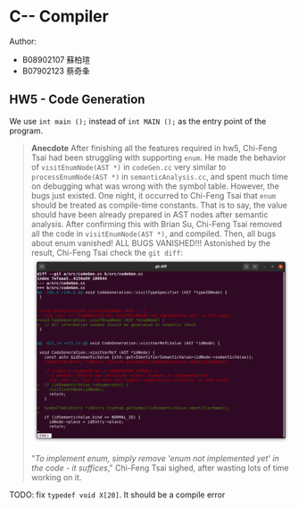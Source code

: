 # C-- Compiler
Author:
* B08902107 蘇柏瑄
* B07902123 蔡奇夆

## HW5 - Code Generation

We use `int main ();` instead of `int MAIN ();` as the entry point of the program.

> **Anecdote**
> After finishing all the features required in hw5, Chi-Feng Tsai had been struggling with supporting `enum`. He made the behavior of `visitEnumNode(AST *)` in `codeGen.cc` very similar to `processEnumNode(AST *)` in `semanticAnalysis.cc`, and spent much time on debugging what was wrong with the symbol table. However, the bugs just existed.
> One night, it occurred to Chi-Feng Tsai that `enum` should be treated as compile-time constants. That is to say, the value should have been already prepared in AST nodes after semantic analysis. After confirming this with Brian Su, Chi-Feng Tsai removed all the code in `visitEnumNode(AST *)`, and compiled. Then, all bugs about enum vanished! ALL BUGS VANISHED!!!
> Astonished by the result, Chi-Feng Tsai check the `git diff`:
> ![](./diff.png)
>
> "*To implement enum, simply remove 'enum not implemented yet' in the code - it suffices*," Chi-Feng Tsai sighed, after wasting lots of time working on it.

TODO: fix `typedef void X[20]`. It should be a compile error

